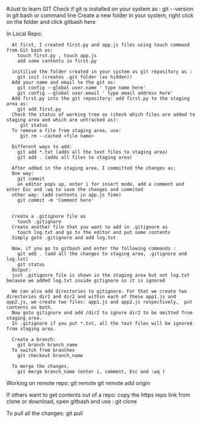 #Just to learn GIT
Check if git is installed on your system as : git --version in git bash or command line
Create a new folder in your system, right click on the folder and click gitbash here

In Local Repo: 

      At first, I created first.py and app.js files using touch command from Git bash as:
        touch first.py , touch app.js
        add some contents in first.py

      initilise the folder created in your system as git repository as :
        git init (creates .git folder (as hidden))
      Add your name and email to the git as:
        git config --global user.name ' type name here'
        git config --global user.email ' type email address here'
      Add first.py into the git repository: add first.py to the staging area as:
        git add first.py
      Check the status of working tree as (check which files are added to staging area and which are untracked as):
         git status
      To remove a file from staging area, use:
         git rm --cached <file name>

      Different ways to add:
        git add *.txt (adds all the text files to staging area)
        git add . (adds all files to staging area)

      After added in the staging area, I committed the changes as:
      One way:
        git commit
        an editor pops up, enter i for insert mode, add a comment and enter Esc and :wq to save the changes and commited
      other way: (add contents in app.js fime)
        git commit -m 'Comment here'


      Create a .gitignore file as 
        touch .gitignore
      Create another file that you want to add in .gitignore as
        touch log.txt and go to the editor and put some contents
      Simply goto .gitignore and add log.txt

      Now, if you go to gitbash and enter the following commands :
        git add . (add all the changes to staging area, .gitignore and log.txt)
        git status
      Output:
      just .gitigonre file is shown in the staging area but not log.txt because we added log.txt inside gitignore so it is ignored

      We can also add directories to gitignore. For that we create two directories dir1 and dir2 and within each of these app1.js and         app2.js, we create two files: app1.js and app2.js respectively,  put contents on both.
      Now goto gitignore and add /dir2 to ignore dir2 to be omitted from staging area. 
      In .gitignore if you put *.txt, all the text files will be ignored from staging area.

      Create a branch:
        git branch branch_name
      To switch from branches
        git checkout branch_name

      To merge the changes, 
        git merge branch_name (enter i, comment, Esc and :wq )
  
  Working on remote repo:
    git remote <Lists the remote repos>
    git remote add origin <Enter remote repo URL here>
  
 If others want to get contents out of a repo:
  copy the https repo link from clone or download, open gitbash and use :
    git clone <https link>

  To pull all the changes:
    git pull
    
 
